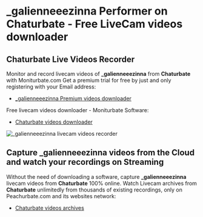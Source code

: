 # _galienneeezinna Performer on Chaturbate - Free LiveCam videos downloader

## Chaturbate Live Videos Recorder

Monitor and record livecam videos of **_galienneeezinna** from **Chaturbate** with Moniturbate.com
Get a premium trial for free by just and only registering with your Email address:
* [_galienneeezinna Premium videos downloader](https://moniturbate.com/request-demo-licence-key.html)

Free livecam videos downloader - Moniturbate Software:
* [Chaturbate videos downloader](https://moniturbate.com/moniturbate-download-software.html)

![_galienneeezinna livecam videos recorder](https://peachurnet.com/templates/moniturbate-software.png)


## Capture _galienneeezinna videos from the Cloud and watch your recordings on Streaming

Without the need of downloading a software, capture **_galienneeezinna** livecam videos from **Chaturbate** 100% online.
Watch Livecam archives from **Chaturbate** unlimitedly from thousands of existing recordings, only on Peachurbate.com and its websites network:
* [Chaturbate videos archives](https://peachurnet.com/)